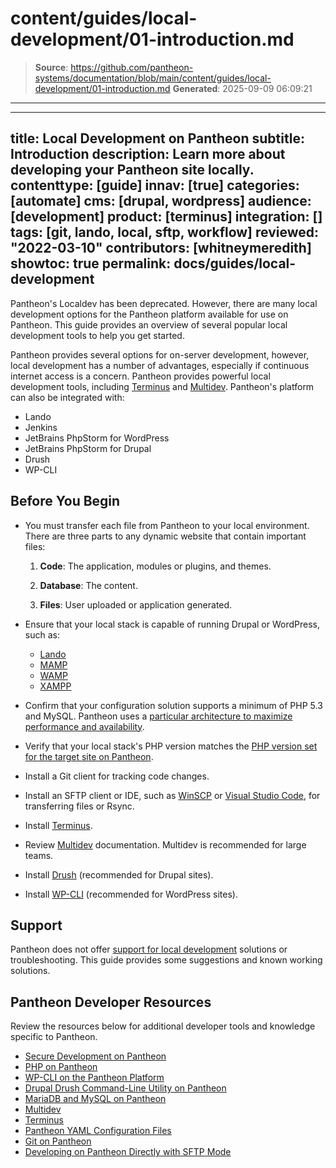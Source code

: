 # content/guides/local-development/01-introduction.md

> **Source**: https://github.com/pantheon-systems/documentation/blob/main/content/guides/local-development/01-introduction.md
> **Generated**: 2025-09-09 06:09:21

---

---
title: Local Development on Pantheon
subtitle: Introduction
description: Learn more about developing your Pantheon site locally.
contenttype: [guide]
innav: [true]
categories: [automate]
cms: [drupal, wordpress]
audience: [development]
product: [terminus]
integration: []
tags: [git, lando, local, sftp, workflow]
reviewed: "2022-03-10"
contributors: [whitneymeredith]
showtoc: true
permalink: docs/guides/local-development
---

Pantheon's Localdev has been deprecated. However, there are many local development options for the Pantheon platform available for use on Pantheon. This guide provides an overview of several popular local development tools to help you get started.

Pantheon provides several options for on-server development, however, local development has a number of advantages, especially if continuous internet access is a concern. Pantheon provides powerful local development tools, including [Terminus](/terminus) and [Multidev](/guides/multidev). Pantheon's platform can also be integrated with:

- Lando
- Jenkins
- JetBrains PhpStorm for WordPress
- JetBrains PhpStorm for Drupal
- Drush
- WP-CLI

## Before You Begin

- You must transfer each file from Pantheon to your local environment. There are three parts to any dynamic website that contain important files:

    1. **Code**: The application, modules or plugins, and themes.

    1. **Database**: The content.

    1. **Files**: User uploaded or application generated.

- Ensure that your local stack is capable of running Drupal or WordPress, such as:
    - [Lando](https://github.com/lando/lando)
    - [MAMP](https://www.mamp.info/en/)
    - [WAMP](http://www.wampserver.com/)
    - [XAMPP](https://www.apachefriends.org/index.html)

-  Confirm that your configuration solution supports a minimum of PHP 5.3 and MySQL. Pantheon uses a [particular architecture to maximize performance and availability](/application-containers).

- Verify that your local stack's PHP version matches the [PHP version set for the target site on Pantheon](/guides/php/php-versions/#verify-current-php-versions).

- Install a Git client for tracking code changes.

- Install an SFTP client or IDE, such as [WinSCP](/guides/sftp/winscp) or [Visual Studio Code](/guides/local-development/visual-studio-code), for transferring files or Rsync.

- Install [Terminus](/terminus).

- Review [Multidev](/guides/multidev) documentation. Multidev is recommended for large teams.

- Install [Drush](/guides/drush) (recommended for Drupal sites).

- Install [WP-CLI](/guides/wp-cli) (recommended for WordPress sites).

## Support

Pantheon does not offer [support for local development](/guides/support/#local-development) solutions or troubleshooting. This guide provides some suggestions and known working solutions.

## Pantheon Developer Resources

Review the resources below for additional developer tools and knowledge specific to Pantheon.

- [Secure Development on Pantheon](/guides/secure-development)
- [PHP on Pantheon](/guides/php)
- [WP-CLI on the Pantheon Platform](/guides/wp-cli)
- [Drupal Drush Command-Line Utility on Pantheon](/guides/drush)
- [MariaDB and MySQL on Pantheon](/guides/mariadb-mysql)
- [Multidev](/guides/multidev)
- [Terminus](/terminus)
- [Pantheon YAML Configuration Files](/pantheon-yml)
- [Git on Pantheon](/guides/git)
- [Developing on Pantheon Directly with SFTP Mode](/guides/sftp)
